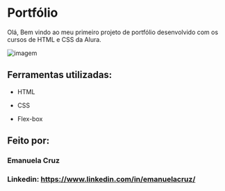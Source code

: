 # Portfólio 
Olá, Bem vindo ao meu primeiro projeto de portfólio desenvolvido com os cursos de HTML e CSS da Alura. 

![imagem](https://github.com/Emanuela-Cruz/portifolio/assets/145779628/df9d57d6-73f2-411c-ae9b-63fcb3a383a7)

## Ferramentas utilizadas:

* HTML

* CSS

* Flex-box

## Feito por:

### Emanuela Cruz

### Linkedin: https://www.linkedin.com/in/emanuelacruz/
